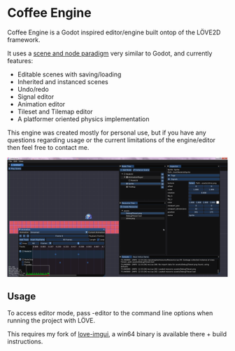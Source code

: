 # Coffee Engine

Coffee Engine is a Godot inspired editor/engine built ontop of the LÖVE2D
framework.

It uses a [scene and node paradigm](https://docs.godotengine.org/en/stable/getting_started/step_by_step/scenes_and_nodes.html) 
very similar to Godot, and currently features:

- Editable scenes with saving/loading
- Inherited and instanced scenes
- Undo/redo
- Signal editor
- Animation editor
- Tileset and Tilemap editor
- A platformer oriented physics implementation

This engine was created mostly for personal use, but if you have any questions 
regarding usage or the current limitations of the engine/editor then feel free 
to contact me.

![Preview](preview.png?raw=true)

## Usage

To access editor mode, pass -editor to the command line options when running
the project with LÖVE.

This requires my fork of [love-imgui](https://github.com/DekuJuice/love-imgui), 
a win64 binary is available there + build instructions.


